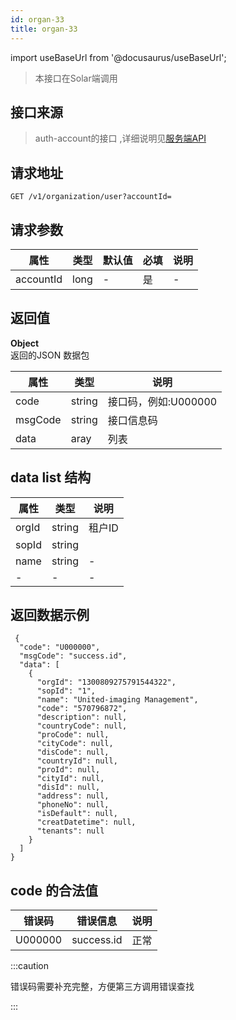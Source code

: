 ```yaml
---
id: organ-33
title: organ-33
---
```


import useBaseUrl from '@docusaurus/useBaseUrl';

> 本接口在Solar端调用

## 接口来源

>auth-account的接口 ,详细说明见[服务端API](/specification.md)

## 请求地址
``` 
GET /v1/organization/user?accountId=
```
## 请求参数

|属性|类型|默认值|必填|说明|
|----|----|----|-----|----|
|accountId|long|-|是|-|
 

## 返回值
<b>Object</b>  
返回的JSON 数据包

|属性|类型|说明|
|----|----|----|
|code|string|接口码，例如:U000000|
|msgCode|string|接口信息码|
|data|aray|列表|

## data list 结构
|属性|类型|说明|
|----|----|----|
|orgId|string|租户ID|
|sopId|string||
|name|string|-|
|-|-|-|

## 返回数据示例
```
 {
  "code": "U000000",
  "msgCode": "success.id",
  "data": [
    {
      "orgId": "1300809275791544322",
      "sopId": "1",
      "name": "United-imaging Management",
      "code": "570796872",
      "description": null,
      "countryCode": null,
      "proCode": null,
      "cityCode": null,
      "disCode": null,
      "countryId": null,
      "proId": null,
      "cityId": null,
      "disId": null,
      "address": null,
      "phoneNo": null,
      "isDefault": null,
      "creatDatetime": null,
      "tenants": null
    }
  ]
}
```
## code 的合法值
|错误码|错误信息|说明|
|----|----|----|
|U000000|success.id|正常|


:::caution

错误码需要补充完整，方便第三方调用错误查找

:::

